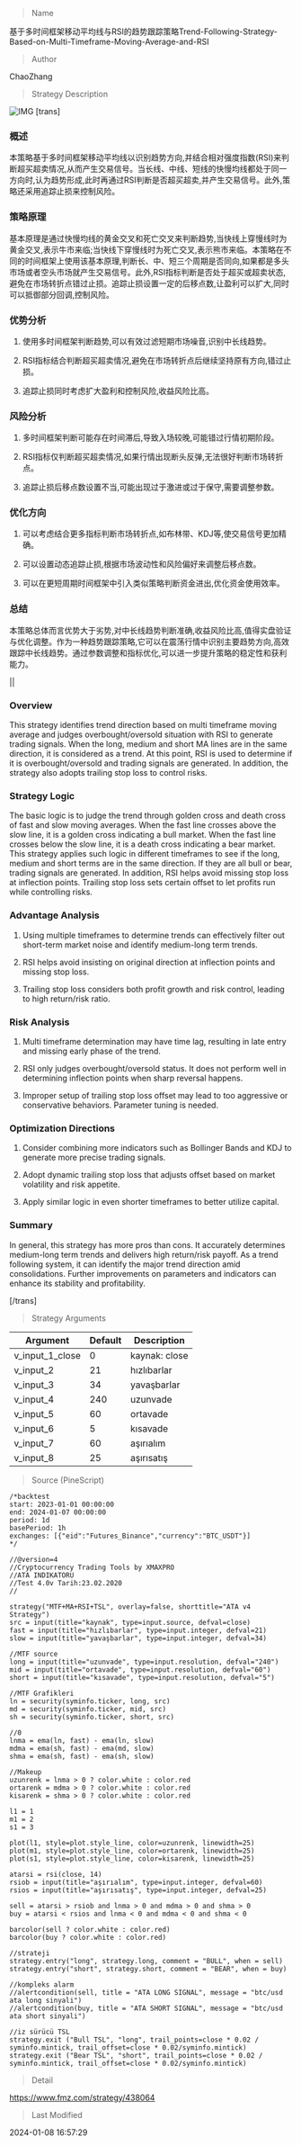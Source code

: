 
> Name

基于多时间框架移动平均线与RSI的趋势跟踪策略Trend-Following-Strategy-Based-on-Multi-Timeframe-Moving-Average-and-RSI

> Author

ChaoZhang

> Strategy Description

![IMG](https://www.fmz.com/upload/asset/9d3934477094d8b73c.png)
[trans]

### 概述

本策略基于多时间框架移动平均线以识别趋势方向,并结合相对强度指数(RSI)来判断超买超卖情况,从而产生交易信号。当长线、中线、短线的快慢均线都处于同一方向时,认为趋势形成,此时再通过RSI判断是否超买超卖,并产生交易信号。此外,策略还采用追踪止损来控制风险。

### 策略原理

基本原理是通过快慢均线的黄金交叉和死亡交叉来判断趋势,当快线上穿慢线时为黄金交叉,表示牛市来临;当快线下穿慢线时为死亡交叉,表示熊市来临。本策略在不同的时间框架上使用该基本原理,判断长、中、短三个周期是否同向,如果都是多头市场或者空头市场就产生交易信号。此外,RSI指标判断是否处于超买或超卖状态,避免在市场转折点错过止损。追踪止损设置一定的后移点数,让盈利可以扩大,同时可以抵御部分回调,控制风险。

### 优势分析

1. 使用多时间框架判断趋势,可以有效过滤短期市场噪音,识别中长线趋势。

2. RSI指标结合判断超买超卖情况,避免在市场转折点后继续坚持原有方向,错过止损。

3. 追踪止损同时考虑扩大盈利和控制风险,收益风险比高。

### 风险分析

1. 多时间框架判断可能存在时间滞后,导致入场较晚,可能错过行情初期阶段。

2. RSI指标仅判断超买超卖情况,如果行情出现断头反弹,无法很好判断市场转折点。

3. 追踪止损后移点数设置不当,可能出现过于激进或过于保守,需要调整参数。

### 优化方向

1. 可以考虑结合更多指标判断市场转折点,如布林带、KDJ等,使交易信号更加精确。

2. 可以设置动态追踪止损,根据市场波动性和风险偏好来调整后移点数。

3. 可以在更短周期时间框架中引入类似策略判断资金进出,优化资金使用效率。


### 总结

本策略总体而言优势大于劣势,对中长线趋势判断准确,收益风险比高,值得实盘验证与优化调整。作为一种趋势跟踪策略,它可以在震荡行情中识别主要趋势方向,高效跟踪中长线趋势。通过参数调整和指标优化,可以进一步提升策略的稳定性和获利能力。

||

### Overview

This strategy identifies trend direction based on multi timeframe moving average and judges overbought/oversold situation with RSI to generate trading signals. When the long, medium and short MA lines are in the same direction, it is considered as a trend. At this point, RSI is used to determine if it is overbought/oversold and trading signals are generated. In addition, the strategy also adopts trailing stop loss to control risks.

### Strategy Logic  

The basic logic is to judge the trend through golden cross and death cross of fast and slow moving averages. When the fast line crosses above the slow line, it is a golden cross indicating a bull market. When the fast line crosses below the slow line, it is a death cross indicating a bear market. This strategy applies such logic in different timeframes to see if the long, medium and short terms are in the same direction. If they are all bull or bear, trading signals are generated. In addition, RSI helps avoid missing stop loss at inflection points. Trailing stop loss sets certain offset to let profits run while controlling risks.  

### Advantage Analysis

1. Using multiple timeframes to determine trends can effectively filter out short-term market noise and identify medium-long term trends.

2. RSI helps avoid insisting on original direction at inflection points and missing stop loss. 

3. Trailing stop loss considers both profit growth and risk control, leading to high return/risk ratio.

### Risk Analysis  

1. Multi timeframe determination may have time lag, resulting in late entry and missing early phase of the trend.

2. RSI only judges overbought/oversold status. It does not perform well in determining inflection points when sharp reversal happens.

3. Improper setup of trailing stop loss offset may lead to too aggressive or conservative behaviors. Parameter tuning is needed.

### Optimization Directions

1. Consider combining more indicators such as Bollinger Bands and KDJ to generate more precise trading signals.  

2. Adopt dynamic trailing stop loss that adjusts offset based on market volatility and risk appetite.

3. Apply similar logic in even shorter timeframes to better utilize capital.


### Summary

In general, this strategy has more pros than cons. It accurately determines medium-long term trends and delivers high return/risk payoff. As a trend following system, it can identify the major trend direction amid consolidations. Further improvements on parameters and indicators can enhance its stability and profitability.  

[/trans]

> Strategy Arguments



|Argument|Default|Description|
|----|----|----|
|v_input_1_close|0|kaynak: close|high|low|open|hl2|hlc3|hlcc4|ohlc4|
|v_input_2|21|hızlıbarlar|
|v_input_3|34|yavaşbarlar|
|v_input_4|240|uzunvade|
|v_input_5|60|ortavade|
|v_input_6|5|kısavade|
|v_input_7|60|aşırıalım|
|v_input_8|25|aşırısatış|


> Source (PineScript)

``` pinescript
/*backtest
start: 2023-01-01 00:00:00
end: 2024-01-07 00:00:00
period: 1d
basePeriod: 1h
exchanges: [{"eid":"Futures_Binance","currency":"BTC_USDT"}]
*/

//@version=4
//Cryptocurrency Trading Tools by XMAXPRO
//ATA INDIKATORU
//Test 4.0v Tarih:23.02.2020
//

strategy("MTF+MA+RSI+TSL", overlay=false, shorttitle="ATA v4 Strategy")
src = input(title="kaynak", type=input.source, defval=close)
fast = input(title="hızlıbarlar", type=input.integer, defval=21)
slow = input(title="yavaşbarlar", type=input.integer, defval=34)

//MTF source
long = input(title="uzunvade", type=input.resolution, defval="240")
mid = input(title="ortavade", type=input.resolution, defval="60")
short = input(title="kısavade", type=input.resolution, defval="5")

//MTF Grafikleri
ln = security(syminfo.ticker, long, src)
md = security(syminfo.ticker, mid, src)
sh = security(syminfo.ticker, short, src)

//0
lnma = ema(ln, fast) - ema(ln, slow)
mdma = ema(sh, fast) - ema(md, slow)
shma = ema(sh, fast) - ema(sh, slow)

//Makeup
uzunrenk = lnma > 0 ? color.white : color.red
ortarenk = mdma > 0 ? color.white : color.red
kisarenk = shma > 0 ? color.white : color.red

l1 = 1
m1 = 2
s1 = 3

plot(l1, style=plot.style_line, color=uzunrenk, linewidth=25)
plot(m1, style=plot.style_line, color=ortarenk, linewidth=25)
plot(s1, style=plot.style_line, color=kisarenk, linewidth=25)

atarsi = rsi(close, 14)
rsiob = input(title="aşırıalım", type=input.integer, defval=60)
rsios = input(title="aşırısatış", type=input.integer, defval=25)

sell = atarsi > rsiob and lnma > 0 and mdma > 0 and shma > 0
buy = atarsi < rsios and lnma < 0 and mdma < 0 and shma < 0

barcolor(sell ? color.white : color.red)
barcolor(buy ? color.white : color.red)

//strateji
strategy.entry("long", strategy.long, comment = "BULL", when = sell)
strategy.entry("short", strategy.short, comment = "BEAR", when = buy)

//kompleks alarm
//alertcondition(sell, title = "ATA LONG SIGNAL", message = "btc/usd ata long sinyali")
//alertcondition(buy, title = "ATA SHORT SIGNAL", message = "btc/usd ata short sinyali")

//iz sürücü TSL
strategy.exit ("Bull TSL", "long", trail_points=close * 0.02 / syminfo.mintick, trail_offset=close * 0.02/syminfo.mintick)
strategy.exit ("Bear TSL", "short", trail_points=close * 0.02 / syminfo.mintick, trail_offset=close * 0.02/syminfo.mintick)
```

> Detail

https://www.fmz.com/strategy/438064

> Last Modified

2024-01-08 16:57:29
